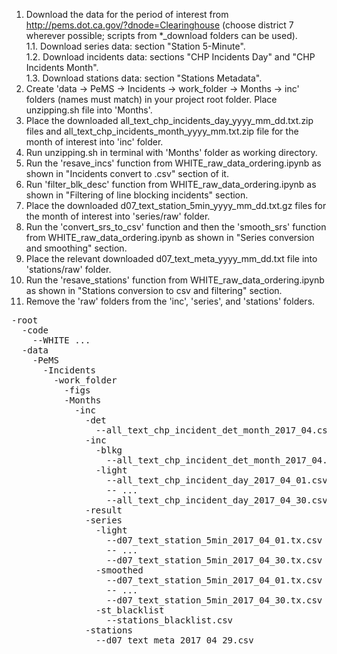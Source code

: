 1. Download the data for the period of interest from http://pems.dot.ca.gov/?dnode=Clearinghouse (choose district 7 wherever possible; scripts from *_download folders can be used).  
  1.1. Download series data: section "Station 5-Minute".  
  1.2. Download incidents data: sections "CHP Incidents Day" and "CHP Incidents Month".  
  1.3. Download stations data: section "Stations Metadata".
2. Create 'data -> PeMS -> Incidents -> work_folder -> Months -> inc' folders (names must match) in your project root folder. Place unzipping.sh file into 'Months'.  
3. Place the downloaded all_text_chp_incidents_day_yyyy_mm_dd.txt.zip files and all_text_chp_incidents_month_yyyy_mm.txt.zip file for the month of interest into 'inc' folder.  
4. Run unzipping.sh in terminal with 'Months' folder as working directory.  
5. Run the 'resave_incs' function from WHITE_raw_data_ordering.ipynb as shown in "Incidents convert to .csv" section of it. 
6. Run 'filter_blk_desc' function from WHITE_raw_data_ordering.ipynb as shown in "Filtering of line blocking incidents" section.  
7. Place the downloaded d07_text_station_5min_yyyy_mm_dd.txt.gz files for the month of interest into 'series/raw' folder.  
8. Run the 'convert_srs_to_csv' function and then the 'smooth_srs' function from WHITE_raw_data_ordering.ipynb as shown in "Series conversion and smoothing" section.  
9. Place the relevant downloaded d07_text_meta_yyyy_mm_dd.txt file into 'stations/raw' folder.  
10. Run the 'resave_stations' function from WHITE_raw_data_ordering.ipynb as shown in "Stations conversion to csv and filtering" section. 
11. Remove the 'raw' folders from the 'inc', 'series', and 'stations' folders.  



<pre>
-root  
  -code  
    --WHITE ...  
  -data  
    -PeMS  
      -Incidents  
        -work_folder  
          -figs  
          -Months  
            -inc  
              -det  
                --all_text_chp_incident_det_month_2017_04.csv  
              -inc  
                -blkg  
                  --all_text_chp_incident_det_month_2017_04.csv  
                -light  
                  --all_text_chp_incident_day_2017_04_01.csv  
                  -- ...  
                  --all_text_chp_incident_day_2017_04_30.csv  
              -result  
              -series  
                -light  
                  --d07_text_station_5min_2017_04_01.tx.csv  
                  -- ...  
                  --d07_text_station_5min_2017_04_30.tx.csv  
                -smoothed  
                  --d07_text_station_5min_2017_04_01.tx.csv  
                  -- ...  
                  --d07_text_station_5min_2017_04_30.tx.csv  
                -st_blacklist  
                  --stations_blacklist.csv  
              -stations  
                --d07_text_meta_2017_04_29.csv  
</pre>
